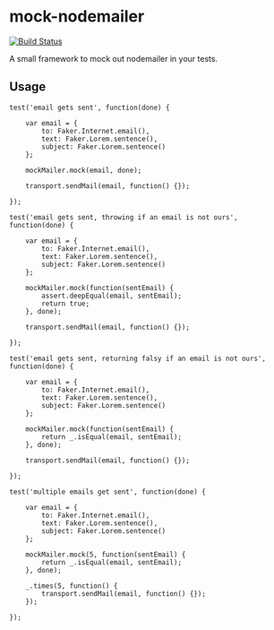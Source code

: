 mock-nodemailer
===============

[![Build Status](https://drone.io/github.com/whatser/mock-nodemailer/status.png)](https://drone.io/github.com/whatser/mock-nodemailer/latest)

A small framework to mock out nodemailer in your tests.

Usage
-----

    test('email gets sent', function(done) {

        var email = {
            to: Faker.Internet.email(),
            text: Faker.Lorem.sentence(),
            subject: Faker.Lorem.sentence()
        };

        mockMailer.mock(email, done);

        transport.sendMail(email, function() {});

    });

    test('email gets sent, throwing if an email is not ours', function(done) {

        var email = {
            to: Faker.Internet.email(),
            text: Faker.Lorem.sentence(),
            subject: Faker.Lorem.sentence()
        };

        mockMailer.mock(function(sentEmail) {
            assert.deepEqual(email, sentEmail);
            return true;
        }, done);

        transport.sendMail(email, function() {});

    });

    test('email gets sent, returning falsy if an email is not ours', function(done) {

        var email = {
            to: Faker.Internet.email(),
            text: Faker.Lorem.sentence(),
            subject: Faker.Lorem.sentence()
        };

        mockMailer.mock(function(sentEmail) {
            return _.isEqual(email, sentEmail);
        }, done);

        transport.sendMail(email, function() {});

    });

    test('multiple emails get sent', function(done) {

        var email = {
            to: Faker.Internet.email(),
            text: Faker.Lorem.sentence(),
            subject: Faker.Lorem.sentence()
        };

        mockMailer.mock(5, function(sentEmail) {
            return _.isEqual(email, sentEmail);
        }, done);

        _.times(5, function() {
            transport.sendMail(email, function() {});
        });

    });
